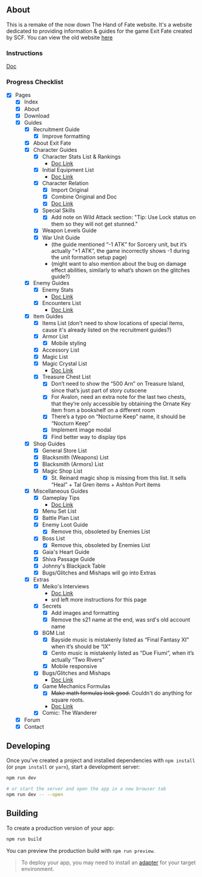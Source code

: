 ## About
This is a remake of the now down The Hand of Fate website. It's a website dedicated to providing information & guides for the game Exit Fate created by SCF. You can view the old website [here](https://web.archive.org/web/20170802024940/http://exitfate.webs.com/index.htm)

### Instructions
[Doc](https://docs.google.com/document/d/1eDxnn6AaU0mFWePfqdkS4Z7PFHT39Wv5yrANILTcMKQ/edit)

### Progress Checklist
- [x] Pages
  - [x] Index
  - [x] About
  - [x] Download
  - [x] Guides
    - [x] Recruitment Guide
      - [x] Improve formatting
    - [x] About Exit Fate
    - [x] Character Guides
      - [x] Character Stats List & Rankings
        - [Doc Link](https://docs.google.com/spreadsheets/d/10S3wSmxsoxyIEIabitGac4cjVPrQN4rho-GuIPZu470/edit?usp=sharing)
      - [x] Initial Equipment List
        - [Doc Link](https://docs.google.com/spreadsheets/d/1-iiSSKP0zHPA5MxRidliDYlkCLEJRHC2cpt4vFfzJw8/edit?usp=sharing)
      - [x] Character Relation
        - [x] Import Original
        - [x] Combine Original and Doc
        - [x] [Doc Link](https://docs.google.com/spreadsheets/d/1jN2dahf9XiaYF9W0wR5Cs0TOweGkJQ14GioAbzzZZwo/edit?usp=sharing)
      - [x] Special Skills
        - [x] Add note on Wild Attack section: "Tip: Use Lock status on them so they will not get stunned."
      - [x] Weapon Levels Guide
      - [x] War Unit Guide
        - (the guide mentioned “-1 ATK” for Sorcery unit, but it’s actually “+1 ATK”, the game incorrectly shows -1 during the unit formation setup page)
        - (might want to also mention about the bug on damage effect abilities, similarly to what’s shown on the glitches guide?)
    - [x] Enemy Guides
      - [x] Enemy Stats
        - [Doc Link](https://docs.google.com/spreadsheets/d/1jqfsGbik-WP9kBdr57AOiN6HAvRigJ1W94Apezeppvg/edit?usp=sharing)
      - [x] Encounters List
        - [Doc Link](https://docs.google.com/document/d/1iQFxU6j2krs8LQ_as9YlnTbU-n8wddUvEWZfIYGMp6g/edit?usp=sharing)
    - [x] Item Guides
      - [x] Items List (don't need to show locations of special items, cause it's already listed on the recruitment guides?)
      - [x] Armor List
        - [x] Mobile styling
      - [x] Accessory List
      - [x] Magic List
      - [x] Magic Crystal List
        - [Doc Link](https://docs.google.com/document/d/1VrYarRlOR5G0cv853L-S5BDgXyjPfrrCGlfyysjMoIg/edit?usp=sharing)
      - [x] Treasure Chest List
        - [x] Don’t need to show the “500 Arn” on Treasure Island, since that’s just part of story cutscene
        - [x] For Avalon, need an extra note for the last two chests, that they’re only accessible by obtaining the Ornate Key item from a bookshelf on a different room
        - [x] There’s a typo on “Nocturne Keep” name, it should be “Nocturn Keep”
        - [x] Implement image modal
        - [x] Find better way to display tips
    - [x] Shop Guides
      - [x] General Store List
      - [x] Blacksmith (Weapons) List
      - [x] Blacksmith (Armors) List
      - [x] Magic Shop List
        - [x] St. Reinard magic shop is missing from this list. It sells “Heal” + Tal Gren items + Ashton Port items
    - [x] Miscellaneous Guides
      - [x] Gameplay Tips
        - [Doc Link](https://docs.google.com/document/d/1miT-mg7vmI-H2t-K8yAK0rIaY3z1oOoyL1P0f8-TVpc/edit?usp=sharing)
      - [x] Menu Set List
      - [x] Battle Plan List
      - [x] Enemy Loot Guide
        - [x] Remove this, obsoleted by Enemies List
      - [x] Boss List
        - [x] Remove this, obsoleted by Enemies List
      - [x] Gaia's Heart Guide
      - [x] Shiva Passage Guide
      - [x] Johnny's Blackjack Table
      - [x] Bugs/Glitches and Mishaps will go into Extras
    - [x] Extras
      - [x] Meiko's Interviews
        - [Doc Link](https://docs.google.com/document/d/1jhBzmHvvOIau-0_Il2jntIN0lZEFnjHcnBHL3ptSJFQ/edit?usp=sharing)
        - srd left more instructions for this page
      - [x] Secrets
        - [x] Add images and formatting
        - [x] Remove the s21 name at the end, was srd's old account name
      - [x] BGM List
        - [x] Bayside music is mistakenly listed as “Final Fantasy XI” when it’s should be “IX”
        - [x] Cento music is mistakenly listed as “Due Fiumi”, when it’s actually “Two Rivers”
        - [x] Mobile responsive
      - [x] Bugs/Glitches and Mishaps
        - [Doc Link](https://docs.google.com/document/d/11shq2RivooaDxLwwdNfgaxng2JzfaLLT91S3h5MnuT0/edit?usp=sharing)
      - [x] Game Mechanics Formulas
        - [x] ~~Make math formulas look good.~~ Couldn't do anything for square roots.
        - [Doc Link](https://docs.google.com/document/d/1E5Bd5KcVg8OTjkW-Fr4lI4MPqLQ6QiuHFqVryonAEeE/edit?usp=sharing)
      - [x] Comic: The Wanderer
  - [x] Forum
  - [x] Contact

## Developing

Once you've created a project and installed dependencies with `npm install` (or `pnpm install` or `yarn`), start a development server:

```bash
npm run dev

# or start the server and open the app in a new browser tab
npm run dev -- --open
```

## Building

To create a production version of your app:

```bash
npm run build
```

You can preview the production build with `npm run preview`.

> To deploy your app, you may need to install an [adapter](https://kit.svelte.dev/docs/adapters) for your target environment.
